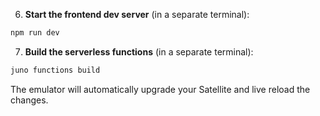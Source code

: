 6. **Start the frontend dev server** (in a separate terminal):

```bash
npm run dev
```

7. **Build the serverless functions** (in a separate terminal):

```bash
juno functions build
```

The emulator will automatically upgrade your Satellite and live reload the changes.
